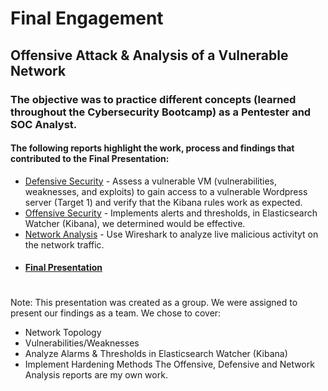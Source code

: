 # Final Engagement
## Offensive Attack & Analysis of a Vulnerable Network

### The objective was to practice different concepts (learned throughout the Cybersecurity Bootcamp) as a Pentester and SOC Analyst.

#### The following reports highlight the work, process and findings that contributed to the Final Presentation:
- [Defensive Security](https://drive.google.com/file/d/1c83OfNB_DthYOepmK7ml0tnl5LnK3k3j/view?usp=sharing) - Assess a vulnerable VM (vulnerabilities, weaknesses, and exploits) to gain access to a vulnerable Wordpress server (Target 1) and verify that the Kibana rules work as expected.
- [Offensive Security](https://drive.google.com/file/d/1l8Dcd36bkhewNZ0t3riXiPSLceAUII-A/view?usp=sharing) - Implements alerts and thresholds, in Elasticsearch Watcher (Kibana), we determined would be effective.
- [Network Analysis](https://drive.google.com/file/d/1eJzVRSL6NR7BJ9OKKoRWnFrwTQJvgN25/view?usp=sharing) - Use Wireshark to analyze live malicious activityt on the network traffic.
- #### [Final Presentation](https://docs.google.com/presentation/d/1vFZZgas09kK_WNeMwrlySacOHi7E-K3F/edit?usp=sharing&ouid=101213984768084647841&rtpof=true&sd=true)
#
Note: 
This presentation was created as a group. We were assigned to present our findings as a team. We chose to cover:
- Network Topology
- Vulnerabilities/Weaknesses
- Analyze Alarms & Thresholds in Elasticsearch Watcher (Kibana)
- Implement Hardening Methods
The Offensive, Defensive and Network Analysis reports are my own work. 
